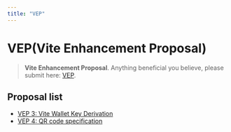 ```yaml
---
title: "VEP"
---
```


# VEP(Vite Enhancement Proposal)

> **Vite Enhancement Proposal**. Anything beneficial you believe, please submit here: [VEP](https://github.com/vitelabs/VEP).

## Proposal list

* [VEP 3: Vite Wallet Key Derivation](./vep-3.html)
* [VEP 4: QR code specification](./vep-4.html)
